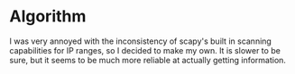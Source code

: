 # Algorithm
I was very annoyed with the inconsistency of scapy's built in scanning capabilities for IP ranges, so I decided to make my own. It is slower to be sure, but it seems to be much more reliable at actually getting information.